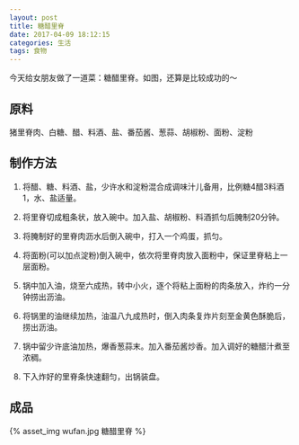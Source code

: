 ```yaml
---
layout: post
title: 糖醋里脊
date: 2017-04-09 18:12:15
categories: 生活
tags: 食物
---
```


今天给女朋友做了一道菜：糖醋里脊。如图，还算是比较成功的～

## 原料

猪里脊肉、白糖、醋、料酒、盐、番茄酱、葱蒜、胡椒粉、面粉、淀粉

<!-- more -->

## 制作方法

1. 将醋、糖、料酒、盐，少许水和淀粉混合成调味汁儿备用，比例糖4醋3料酒1，水、盐适量。

2. 将里脊切成粗条状，放入碗中。加入盐、胡椒粉、料酒抓匀后腌制20分钟。

3. 将腌制好的里脊肉沥水后倒入碗中，打入一个鸡蛋，抓匀。

4. 将面粉(可以加点淀粉)倒入碗中，依次将里脊肉放入面粉中，保证里脊粘上一层面粉。

5. 锅中加入油，烧至六成热，转中小火，逐个将粘上面粉的肉条放入，炸约一分钟捞出沥油。

6. 将锅里的油继续加热，油温八九成热时，倒入肉条复炸片刻至金黄色酥脆后，捞出沥油。

7. 锅中留少许底油加热，爆香葱蒜末。加入番茄酱炒香。加入调好的糖醋汁煮至浓稠。

8. 下入炸好的里脊条快速翻匀，出锅装盘。

## 成品

{% asset_img wufan.jpg 糖醋里脊 %}

